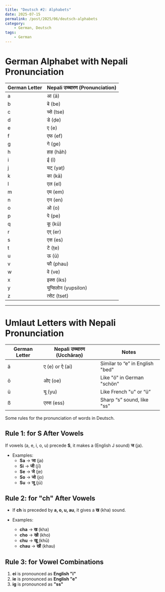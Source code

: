 ```yaml
---
title: "Deutsch #2: Alphabets"
date: 2025-07-15
permalink: /post/2025/06/deutsch-alphabets
category: 
    - German, Deutsch
tags:
    - German
---
```


# German Alphabet with Nepali Pronunciation

| **German Letter** | **Nepali उच्चारण (Pronunciation)** |
|-------------------|-------------------------------|
| a                 | आ (ā)                         |
| b                 | बे (be)                       |
| c                 | च्से (tse)                    |
| d                 | डे (ḍe)                       |
| e                 | ए (e)                         |
| f                 | एफ (ef)                      |
| g                 | गे (ge)                       |
| h                 | हाह (hāh)                     |
| i                 | ई (ī)                         |
| j                 | यट् (yaṭ)                     |
| k                 | का (kā)                       |
| l                 | एल (el)                      |
| m                 | एम (em)                      |
| n                 | एन (en)                      |
| o                 | ओ (o)                         |
| p                 | पे (pe)                       |
| q                 | कू (kū)                       |
| r                 | एर् (er)                      |
| s                 | एस (es)                      |
| t                 | टे (ṭe)                       |
| u                 | ऊ (ū)                         |
| v                 | फौ (phau)                    |
| w                 | वे (ve)                       |
| x                 | इक्‍स (iks)                  |
| y                 | युप्सिलोन (yupsilon)         |
| z                 | त्सेट (tset)                 |

---

# Umlaut Letters with Nepali Pronunciation

| **German Letter** | **Nepali उच्चारण (Ucchāraṇ)** | **Notes**                                      |
|-------------------|-------------------------------|------------------------------------------------|
| ä                 | ए (e) or ऐ (ai)              | Similar to “e” in English "bed"               |
| ö                 | ओए (oe)                      | Like "ö" in German "schön"                    |
| ü                 | यू (yu)                      | Like French "u" or “ü”                        |
| ß                 | एस्स (ess)                   | Sharp “s” sound, like "ss"                    |

Some rules for the pronunciation of words in Deutsch. 

## Rule 1: for S After Vowels

If vowels (a, e, i, o, u) precede **S**, it makes a (English J sound) **ज** (ja).

- Examples:
    - **Sa** → **जा** (ja)
    - **Si** → **जी** (jī)
    - **Se** → **जे** (je)
    - **So** → **जो** (jo)
    - **Su** → **जू** (jū)

## Rule 2:  for "ch" After Vowels

- If **ch** is preceded by **a, o, u, au**, it gives a **ख** (kha) sound.

- Examples:
    - **cha** → **ख** (kha)
    - **cho** → **खो** (kho)
    - **chu** → **खू** (khū)
    - **chau** → **खौ** (khau)

## Rule 3: for Vowel Combinations

1. **ei** is pronounced as **English "i"** 
2. **ie** is pronounced as **English "e"**
3. **ig** is pronounced as **"ss"** 